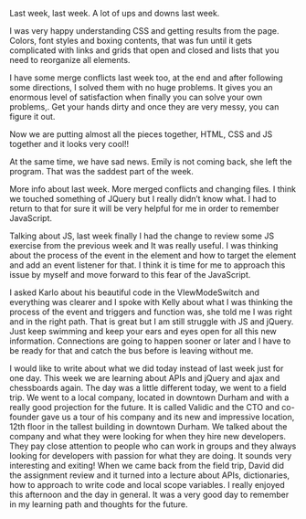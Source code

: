 Last week, last week. A lot of ups and downs last week. 

I was very happy understanding CSS and getting results from the page. Colors, font styles and boxing contents, 
that was fun until it gets complicated with links and grids that open and closed and lists that you need to reorganize all elements. 

I have some merge conflicts last week too, at the end and after following some directions, I solved them with no huge problems. 
It gives you an enormous level of satisfaction when finally you can solve your own problems,. Get your hands dirty and once they are very messy, you can figure it out.

Now we are putting almost all the pieces together, HTML, CSS and JS together and it looks very cool!!

At the same time, we have sad news. Emily is not coming back, she left the program. That was the saddest part of the week.


More info about last week. More merged conflicts and changing files. I think we touched something of JQuery but I really didn’t know what. I had to return to that for sure it will be very helpful for me in order to remember JavaScript. 

Talking about JS, last week finally I had the change to review some JS exercise from the previous week and It was really useful. I was thinking about the process of the event in the element and how to target the element and add an event listener for that. I think it is time for me to approach this issue by myself and move forward to this fear of the JavaScript.

I asked Karlo about his beautiful code in the VIewModeSwitch and everything was clearer and I spoke with Kelly about what I was thinking the process of the event and triggers and function was, she told me I was right and in the right path. That is great but I am still struggle with JS and jQuery. Just keep swimming and keep your ears and eyes open for all this new information. Connections are going to happen sooner or later and I have to be ready for that and catch the bus before is leaving without me.

I would like to write about what we did today instead of last week just for one day. 
This week we are learning about APIs and jQuery and ajax and chessboards again. 
The day was a little different today, we went to a field trip. We went to a local company, located in downtown Durham and with a really good projection for the future. It is called Validic and the CTO and co-founder gave us a tour of his company and its new and impressive location, 12th floor in the tallest building in downtown Durham. We talked about the company and what they were looking for when they hire new developers. They pay close attention to people who can work in groups and they always looking for developers with passion for what they are doing. It sounds very interesting and exiting!
When we came back from the field trip, David did the assignment review and it turned into a lecture about APIs, dictionaries, how to approach to write code and local scope variables. I really enjoyed this afternoon and the day in general. It was a very good day to remember in my learning path and thoughts for the future. 


